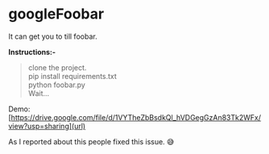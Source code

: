 # googleFoobar
It can get you to till foobar.

<b>Instructions:-</b>  
>clone the project.  
>pip install requirements.txt  
>python foobar.py  
>Wait...  

Demo: [https://drive.google.com/file/d/1VYTheZbBsdkQl_hVDGegGzAn83Tk2WFx/view?usp=sharing](url)



As I reported about this people fixed this issue.  😅
